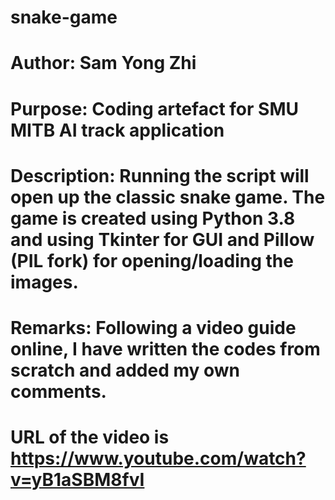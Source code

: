 # snake-game
# Author: Sam Yong Zhi
# Purpose: Coding artefact for SMU MITB AI track application
# Description: Running the script will open up the classic snake game. The game is created using Python 3.8 and using Tkinter for GUI and Pillow (PIL fork) for opening/loading the images.
# Remarks: Following a video guide online, I have written the codes from scratch and added my own comments.
# URL of the video is https://www.youtube.com/watch?v=yB1aSBM8fvI
